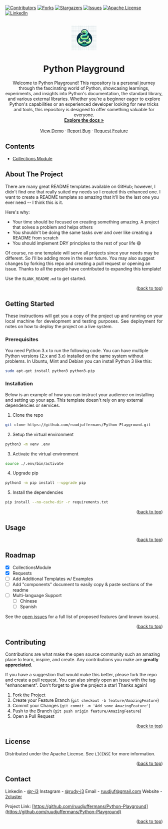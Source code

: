 <a name="readme-top"></a>

[![Contributors][contributors-shield]][contributors-url]
[![Forks][forks-shield]][forks-url]
[![Stargazers][stars-shield]][stars-url]
[![Issues][issues-shield]][issues-url]
[![Apache License][license-shield]][license-url]
[![LinkedIn][linkedin-shield]][linkedin-url]

<!-- PROJECT LOGO -->
<br />
<div align="center">
  <a href="https://github.com/ruudjuffermans/Python-Playground">
    <img src="images/logo.png" alt="Logo" width="80" height="80">
  </a>

  <h1 align="center">Python Playground</h1>

  <p align="center">
Welcome to Python Playground! This repository is a personal journey through the fascinating world of Python, showcasing learnings, experiments, and insights into Python's documentation, the standard library, and various external libraries. Whether you're a beginner eager to explore Python's capabilities or an experienced developer looking for new tricks and tools, this repository is designed to offer something valuable for everyone.
    <br />
    <a href="https://github.com/ruudjuffermans/Python-Playground"><strong>Explore the docs »</strong></a>
    <br />
    <br />
    <a href="https://github.com/ruudjuffermans/Python-Playground">View Demo</a>
    ·
    <a href="https://github.com/ruudjuffermans/Python-Playground/issues">Report Bug</a>
    ·
    <a href="https://github.com/ruudjuffermans/Python-Playground/issues">Request Feature</a>
  </p>
</div>

## Contents

- [Collections Module](#collections-module)

## About The Project

There are many great README templates available on GitHub; however, I didn't find one that really suited my needs so I created this enhanced one. I want to create a README template so amazing that it'll be the last one you ever need -- I think this is it.

Here's why:

- Your time should be focused on creating something amazing. A project that solves a problem and helps others
- You shouldn't be doing the same tasks over and over like creating a README from scratch
- You should implement DRY principles to the rest of your life :smile:

Of course, no one template will serve all projects since your needs may be different. So I'll be adding more in the near future. You may also suggest changes by forking this repo and creating a pull request or opening an issue. Thanks to all the people have contributed to expanding this template!

Use the `BLANK_README.md` to get started.

<p align="right">(<a href="#readme-top">back to top</a>)</p>

## Getting Started

<p align="justify">These instructions will get you a copy of the project up and running on your local machine for development and testing purposes. See deployment for notes on how to deploy the project on a live system.</p>

### Prerequisites

You need Python 3.x to run the following code. You can have multiple Python versions (2.x and 3.x) installed on the same system without problems.
In Ubuntu, Mint and Debian you can install Python 3 like this:

```sh
sudo apt-get install python3 python3-pip
```

### Installation

Below is an example of how you can instruct your audience on installing and setting up your app. This template doesn't rely on any external dependencies or services.

1. Clone the repo

```sh
git clone https://github.com/ruudjuffermans/Python-Playground.git
```

2. Setup the virtual environment

```sh
python3 -m venv .env
```

3. Activate the virtual environment

```sh
source ./.env/bin/activate
```

4. Upgrade pip

```sh
python3 -m pip install --upgrade pip
```

5. Install the dependencies

```sh
pip install --no-cache-dir -r requirements.txt
```

<p align="right">(<a href="#readme-top">back to top</a>)</p>

## Usage

<p align="right">(<a href="#readme-top">back to top</a>)</p>

## Roadmap

- [x] CollectionsModule
- [x] Requests
- [ ] Add Additional Templates w/ Examples
- [ ] Add "components" document to easily copy & paste sections of the readme
- [ ] Multi-language Support
  - [ ] Chinese
  - [ ] Spanish

See the [open issues](https://github.com/othneildrew/Python-Playground/issues) for a full list of proposed features (and known issues).

<p align="right">(<a href="#readme-top">back to top</a>)</p>

## Contributing

Contributions are what make the open source community such an amazing place to learn, inspire, and create. Any contributions you make are **greatly appreciated**.

If you have a suggestion that would make this better, please fork the repo and create a pull request. You can also simply open an issue with the tag "enhancement".
Don't forget to give the project a star! Thanks again!

1. Fork the Project
2. Create your Feature Branch (`git checkout -b feature/AmazingFeature`)
3. Commit your Changes (`git commit -m 'Add some AmazingFeature'`)
4. Push to the Branch (`git push origin feature/AmazingFeature`)
5. Open a Pull Request

<p align="right">(<a href="#readme-top">back to top</a>)</p>

## License

Distributed under the Apache License. See `LICENSE` for more information.

<p align="right">(<a href="#readme-top">back to top</a>)</p>

## Contact

Linkedin - [@r-j3](https://www.linkedin.com/in/r-j3/)
Instagram - [@rudy-j3](https://www.instagram.com/rudy_j3/)
Email - [ruudjuf@gmail.com](https://mailto:ruudjuf@gmail.com)
Website - [2cluster](https://www.instagram.com/rudy_j3/)

Project Link: [https://github.com/ruudjuffermans/Python-Playground](https://github.com/ruudjuffermans/Python-Playground)

<p align="right">(<a href="#readme-top">back to top</a>)</p>

<!-- MARKDOWN LINKS & IMAGES -->
<!-- https://www.markdownguide.org/basic-syntax/#reference-style-links -->

[contributors-shield]: https://img.shields.io/github/contributors/ruudjuffermans/Python-Playground.svg?style=for-the-badge
[contributors-url]: https://github.com/ruudjuffermans/Python-Playground/graphs/contributors
[forks-shield]: https://img.shields.io/github/forks/ruudjuffermans/Python-Playground.svg?style=for-the-badge
[forks-url]: https://github.com/ruudjuffermans/Python-Playground/network/members
[stars-shield]: https://img.shields.io/github/stars/ruudjuffermans/Python-Playground.svg?style=for-the-badge
[stars-url]: https://github.com/ruudjuffermans/Python-Playground/stargazers
[issues-shield]: https://img.shields.io/github/issues/ruudjuffermans/Python-Playground.svg?style=for-the-badge
[issues-url]: https://github.com/ruudjuffermans/Python-Playground/issues
[license-shield]: https://img.shields.io/github/license/ruudjuffermans/Python-Playground.svg?style=for-the-badge
[license-url]: https://github.com/ruudjuffermans/Python-Playground/blob/master/LICENSE
[linkedin-shield]: https://img.shields.io/badge/-LinkedIn-black.svg?style=for-the-badge&logo=linkedin&colorB=555
[linkedin-url]: https://linkedin.com/in/r-j3
